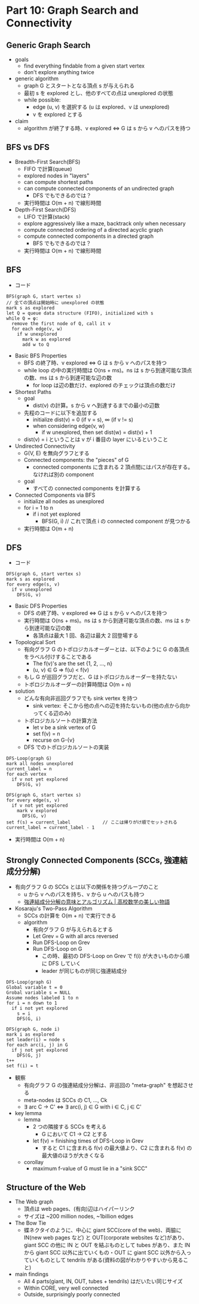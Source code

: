 # Part 10: Graph Search and Connectivity

## Generic Graph Search

- goals
  - find everything findable from a given start vertex
  - don't explore anything twice
- generic algorithm
  - graph G とスタートとなる頂点 s が与えられる
  - 最初 s を explored とし、他のすべての点は unexplored の状態
  - while possible:
    - edge (u, v) を選択する (u は explored、v は unexplored)
    - v を explored とする
- claim
  - algorithm が終了する時、v explored ⇔ G は s から v へのパスを持つ

## BFS vs DFS

- Breadth-First Search(BFS)
  - FIFO で計算(queue)
  - explored nodes in "layers"
  - can compute shortest paths
  - can compute connected components of an undirected graph
    - DFS でもできるのでは？
  - 実行時間は O(m + n) で線形時間
- Depth-First Search(DFS)
  - LIFO で計算(stack)
  - explore aggressively like a maze, backtrack only when necessary
  - compute connected ordering of a directed acyclic graph
  - compute connected components in a directed graph
    - BFS でもできるのでは？
  - 実行時間は O(m + n) で線形時間

## BFS

- コード

```
BFS(graph G, start vertex s)
// 全ての頂点は開始時に unexplored の状態
mark s as explored
let Q = queue data structure (FIFO), initialized with s
while Q = φ:
  remove the first node of Q, call it v
  for each edge(v, w)
    if w unexplored
      mark w as explored
      add w to Q
```

- Basic BFS Properties
  - BFS の終了時、v explored ⇔ G は s から v へのパスを持つ
  - while loop の中の実行時間は O(ns + ms)。ns は s から到達可能な頂点の数、ms は s から到達可能な辺の数
    - for loop は辺の数だけ、explored のチェックは頂点の数だけ
- Shortest Paths
  - goal
    - dist(v) の計算。s から v へ到達するまでの最小の辺数
  - 先程のコードに以下を追加する
    - initialize dist(v) = 0 (if v = s), ∞ (if v != s)
    - when considering edge(v, w)
      - if w unexplored, then set dist(w) = dist(v) + 1
  - dist(v) = i ということは v が i 番目の layer にいるということ
- Undirected Connectivity
  - G(V, E) を無向グラフとする
  - Connected components: the "pieces" of G
    - connected components に含まれる 2 頂点間にはパスが存在する。なければ別の component
  - goal
    - すべての connected components を計算する
- Connected Components via BFS
  - initialize all nodes as unexplored
  - for i = 1 to n
    - if i not yet explored
      - BFS(G, i) // これで頂点 i の connected component が見つかる
  - 実行時間は O(m + n)

## DFS

- コード

```
DFS(graph G, start vertex s)
mark s as explored
for every edge(s, v)
  if v unexplored
    DFS(G, v)
```

- Basic DFS Properties
  - DFS の終了時、v explored ⇔ G は s から v へのパスを持つ
  - 実行時間は O(ns + ms)。ns は s から到達可能な頂点の数、ms は s から到達可能な辺の数
    - 各頂点は最大 1 回、各辺は最大 2 回登場する
- Topological Sort
  - 有向グラフ G のトポロジカルオーダーとは、以下のように G の各頂点をラベル付けすることである
    - The f(v)'s are the set {1, 2, ..., n}
    - (u, v) ∈ G => f(u) < f(v)
  - もし G が巡回グラフだと、G はトポロジカルオーダーを持たない
  - トポロジカルオーダーの計算時間は O(m + n)
- solution
  - どんな有向非巡回グラフでも sink vertex を持つ
    - sink vertex: そこから他の点への辺を持たないもの(他の点から向かってくる辺のみ)
  - トポロジカルソートの計算方法
    - let v be a sink vertex of G
    - set f(v) = n
    - recurse on G-{v}
  - DFS でのトポロジカルソートの実装

```
DFS-Loop(graph G)
mark all nodes unexplored
current_label = n
for each vertex
  if v not yet explored
    DFS(G, v)

DFS(graph G, start vertex s)
for every edge(s, v)
  if v not yet explored
    mark v explored
      DFS(G, v)
set f(s) = current_label            // ここは帰りがけ順でセットされる
current_label = current_label - 1
```

- 実行時間は O(m + n)

## Strongly Connected Components (SCCs, 強連結成分分解)

- 有向グラフ G の SCCs とは以下の関係を持つグループのこと
  - u から v へのパスを持ち、v から u へのパスも持つ
  - [強連結成分分解の意味とアルゴリズム | 高校数学の美しい物語](https://mathtrain.jp/kyorenketsu)
- Kosaraju's Two-Pass Algorithm
  - SCCs の計算を O(m + n) で実行できる
  - algorithm
    - 有向グラフ G が与えられるとする
    - Let Grev = G with all arcs reversed
    - Run DFS-Loop on Grev
    - Run DFS-Loop on G
      - この時、最初の DFS-Loop on Grev で f(i) が大きいものから順に DFS していく
      - leader が同じものが同じ強連結成分

```
DFS-Loop(graph G)
Global variable t = 0
Grobal variable s = NULL
Assume nodes labeled 1 to n
for i = n down to 1
  if i not yet explored
    s = i
    DFS(G, i)

DFS(graph G, node i)
mark i as explored
set leader(i) = node s
for each arc(i, j) in G
  if j not yet explored
    DFS(G, j)
t++
set f(i) = t
```

- 観察
  - 有向グラフ G の強連結成分分解は、非巡回の "meta-graph" を想起させる
  - meta-nodes は SCCs の C1, ..., Ck
  - ∃ arc C → C' <=> ∃ arc(i, j) ∈ G with i ∈ C, j ∈ C'
- key lemma
  - lemma
    - 2 つの隣接する SCCs を考える
      - G において C1 → C2 とする
    - let f(v) = finishing times of DFS-Loop in Grev
      - すると C1 に含まれる f(v) の最大値より、C2 に含まれる f(v) の最大値のほうが大きくなる
  - corollay
    - maximum f-value of G must lie in a "sink SCC"

## Structure of the Web

- The Web graph
  - 頂点は web pages、(有向)辺はハイパーリンク
  - サイズは ~200 million nodes, ~1billion edges
- The Bow Tie
  - 蝶ネクタイのように、中心に giant SCC(core of the web)、両脇に IN(new web pages など) と OUT(corporate websites など)があり、giant SCC の他に IN と OUT を結ぶものとして tubes があり、また IN から giant SCC 以外に出ていくもの・OUT に giant SCC 以外から入っていくものとして tendrils がある(資料の図がわかりやすいから見ること)
- main findings
  - All 4 parts(giant, IN, OUT, tubes + tendrils) はだいたい同じサイズ
  - Within CORE, very well connected
  - Outside, surprisingly poorly connected

